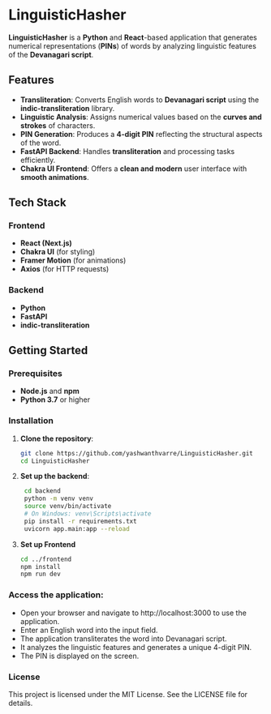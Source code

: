 # LinguisticHasher

**LinguisticHasher** is a **Python** and **React**-based application that generates numerical representations (**PINs**) of words by analyzing linguistic features of the **Devanagari script**.

## Features

- **Transliteration**: Converts English words to **Devanagari script** using the **indic-transliteration** library.
- **Linguistic Analysis**: Assigns numerical values based on the **curves and strokes** of characters.
- **PIN Generation**: Produces a **4-digit PIN** reflecting the structural aspects of the word.
- **FastAPI Backend**: Handles **transliteration** and processing tasks efficiently.
- **Chakra UI Frontend**: Offers a **clean and modern** user interface with **smooth animations**.

## Tech Stack

### Frontend

- **React (Next.js)**
- **Chakra UI** (for styling)
- **Framer Motion** (for animations)
- **Axios** (for HTTP requests)

### Backend

- **Python**
- **FastAPI**
- **indic-transliteration**

## Getting Started

### Prerequisites

- **Node.js** and **npm**
- **Python 3.7** or higher

### Installation

1. **Clone the repository**:

   ```bash
   git clone https://github.com/yashwanthvarre/LinguisticHasher.git
   cd LinguisticHasher
2. **Set up the backend**:
   
   ```bash
    cd backend
    python -m venv venv
    source venv/bin/activate
    # On Windows: venv\Scripts\activate
    pip install -r requirements.txt
    uvicorn app.main:app --reload

3. **Set up Frontend**
    ```bash
    cd ../frontend
    npm install
    npm run dev

### Access the application:
- Open your browser and navigate to http://localhost:3000 to use the application.
- Enter an English word into the input field.
- The application transliterates the word into Devanagari script.
- It analyzes the linguistic features and generates a unique 4-digit PIN.
- The PIN is displayed on the screen.


### License
This project is licensed under the MIT License. See the LICENSE file for details.
